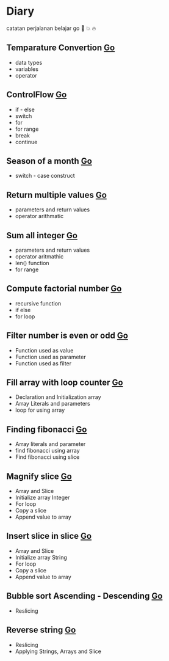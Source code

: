 # Diary
catatan perjalanan belajar go :kiss: :boom: :fire:

## Temparature Convertion [Go](https://github.com/rans0/main-dengan-go/blob/master/temperatureConvertion.go)
* data types
* variables
* operator

## ControlFlow [Go](https://github.com/rans0/main-dengan-go/blob/master/controlflow.go)
* if - else
* switch
* for
* for range
* break 
* continue

## Season of a month [Go](https://github.com/rans0/main-dengan-go/blob/master/seasonofaMonth.go)
* switch - case construct

## Return multiple values [Go](https://github.com/rans0/main-dengan-go/blob/master/multipleReturnValues.go)
* parameters and return values
* operator arithmatic

## Sum all integer [Go](https://github.com/rans0/main-dengan-go/blob/master/sumAllIntegers.go)
* parameters and return values
* operator aritmathic
* len() function
* for range

## Compute factorial number [Go](https://github.com/rans0/main-dengan-go/blob/master/computeFactorialNumber.go)
* recursive function
* if else
* for loop

## Filter number is even or odd [Go](https://github.com/rans0/main-dengan-go/blob/master/isEvenOrOdd.go)
* Function used as value
* Function used as parameter
* Function used as filter

## Fill array with loop counter [Go](https://github.com/rans0/main-dengan-go/blob/master/fillArrayWithLoopCounter.go)
* Declaration and Initialization array
* Array Literals and parameters
* loop for using array

## Finding fibonacci [Go](https://github.com/rans0/main-dengan-go/blob/master/findingFibonacci.go)
* Array literals and parameter
* find fibonacci using array
* Find fibonacci using slice

## Magnify slice [Go](https://github.com/rans0/main-dengan-go/blob/master/magnifySlice.go)
* Array and Slice
* Initialize array Integer
* For loop
* Copy a slice
* Append value to array

## Insert slice in slice [Go](https://github.com/rans0/main-dengan-go/blob/master/insertSliceInSlice.go)
* Array and Slice
* Initialize array String
* For loop
* Copy a slice
* Append value to array

## Bubble sort Ascending - Descending [Go](https://github.com/rans0/main-dengan-go/blob/master/bubbleSort.go)
* Reslicing

## Reverse string [Go](https://github.com/rans0/main-dengan-go/blob/master/reverseString.go)
* Reslicing
* Applying Strings, Arrays and Slice

